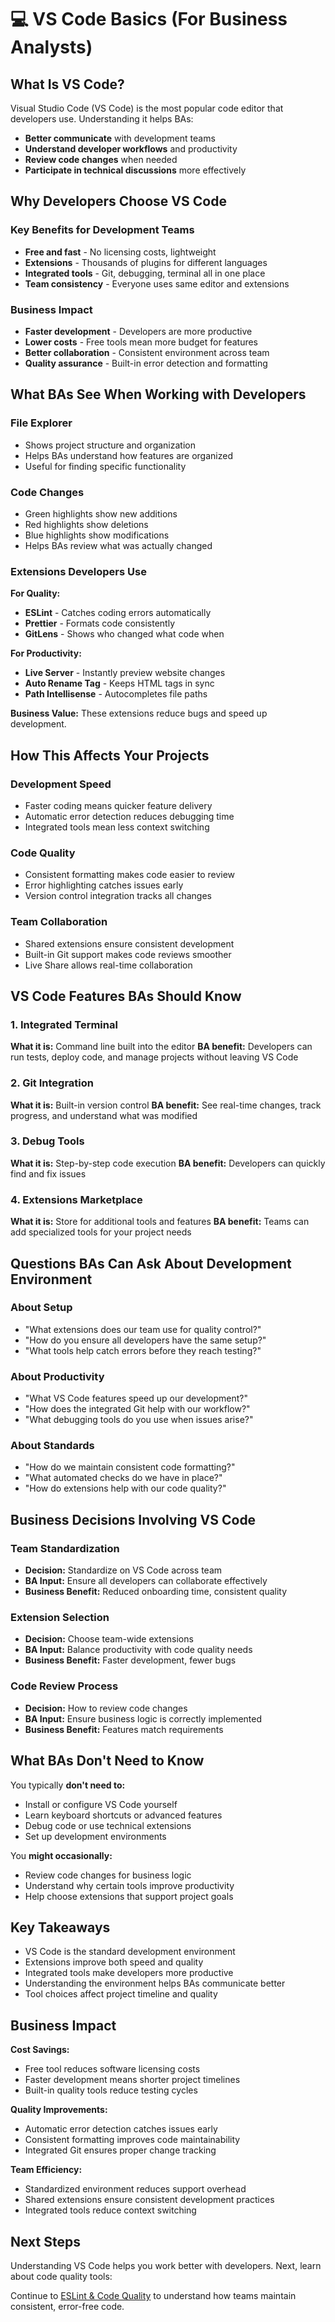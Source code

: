# 💻 VS Code Basics (For Business Analysts)

## What Is VS Code?

Visual Studio Code (VS Code) is the most popular code editor that developers use. Understanding it helps BAs:

- **Better communicate** with development teams
- **Understand developer workflows** and productivity
- **Review code changes** when needed
- **Participate in technical discussions** more effectively

## Why Developers Choose VS Code

### Key Benefits for Development Teams

- **Free and fast** - No licensing costs, lightweight
- **Extensions** - Thousands of plugins for different languages
- **Integrated tools** - Git, debugging, terminal all in one place
- **Team consistency** - Everyone uses same editor and extensions

### Business Impact

- **Faster development** - Developers are more productive
- **Lower costs** - Free tools mean more budget for features
- **Better collaboration** - Consistent environment across team
- **Quality assurance** - Built-in error detection and formatting

## What BAs See When Working with Developers

### File Explorer

- Shows project structure and organization
- Helps BAs understand how features are organized
- Useful for finding specific functionality

### Code Changes

- Green highlights show new additions
- Red highlights show deletions
- Blue highlights show modifications
- Helps BAs review what was actually changed

### Extensions Developers Use

**For Quality:**

- **ESLint** - Catches coding errors automatically
- **Prettier** - Formats code consistently
- **GitLens** - Shows who changed what code when

**For Productivity:**

- **Live Server** - Instantly preview website changes
- **Auto Rename Tag** - Keeps HTML tags in sync
- **Path Intellisense** - Autocompletes file paths

**Business Value:** These extensions reduce bugs and speed up development.

## How This Affects Your Projects

### Development Speed

- Faster coding means quicker feature delivery
- Automatic error detection reduces debugging time
- Integrated tools mean less context switching

### Code Quality

- Consistent formatting makes code easier to review
- Error highlighting catches issues early
- Version control integration tracks all changes

### Team Collaboration

- Shared extensions ensure consistent development
- Built-in Git support makes code reviews smoother
- Live Share allows real-time collaboration

## VS Code Features BAs Should Know

### 1. Integrated Terminal

**What it is:** Command line built into the editor
**BA benefit:** Developers can run tests, deploy code, and manage projects without leaving VS Code

### 2. Git Integration

**What it is:** Built-in version control
**BA benefit:** See real-time changes, track progress, and understand what was modified

### 3. Debug Tools

**What it is:** Step-by-step code execution
**BA benefit:** Developers can quickly find and fix issues

### 4. Extensions Marketplace

**What it is:** Store for additional tools and features
**BA benefit:** Teams can add specialized tools for your project needs

## Questions BAs Can Ask About Development Environment

### About Setup

- "What extensions does our team use for quality control?"
- "How do you ensure all developers have the same setup?"
- "What tools help catch errors before they reach testing?"

### About Productivity

- "What VS Code features speed up our development?"
- "How does the integrated Git help with our workflow?"
- "What debugging tools do you use when issues arise?"

### About Standards

- "How do we maintain consistent code formatting?"
- "What automated checks do we have in place?"
- "How do extensions help with our code quality?"

## Business Decisions Involving VS Code

### Team Standardization

- **Decision:** Standardize on VS Code across team
- **BA Input:** Ensure all developers can collaborate effectively
- **Business Benefit:** Reduced onboarding time, consistent quality

### Extension Selection

- **Decision:** Choose team-wide extensions
- **BA Input:** Balance productivity with code quality needs
- **Business Benefit:** Faster development, fewer bugs

### Code Review Process

- **Decision:** How to review code changes
- **BA Input:** Ensure business logic is correctly implemented
- **Business Benefit:** Features match requirements

## What BAs Don't Need to Know

You typically **don't need to:**

- Install or configure VS Code yourself
- Learn keyboard shortcuts or advanced features
- Debug code or use technical extensions
- Set up development environments

You **might occasionally:**

- Review code changes for business logic
- Understand why certain tools improve productivity
- Help choose extensions that support project goals

## Key Takeaways

- VS Code is the standard development environment
- Extensions improve both speed and quality
- Integrated tools make developers more productive
- Understanding the environment helps BAs communicate better
- Tool choices affect project timeline and quality

## Business Impact

**Cost Savings:**

- Free tool reduces software licensing costs
- Faster development means shorter project timelines
- Built-in quality tools reduce testing cycles

**Quality Improvements:**

- Automatic error detection catches issues early
- Consistent formatting improves code maintainability
- Integrated Git ensures proper change tracking

**Team Efficiency:**

- Standardized environment reduces support overhead
- Shared extensions ensure consistent development practices
- Integrated tools reduce context switching

## Next Steps

Understanding VS Code helps you work better with developers. Next, learn about code quality tools:

Continue to [ESLint & Code Quality](../02-eslint-code-quality/README.md) to understand how teams maintain consistent, error-free code.

